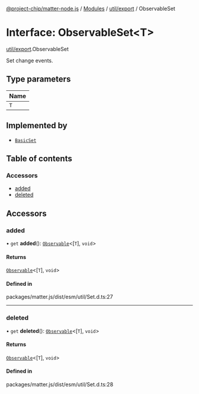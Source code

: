 [@project-chip/matter-node.js](../README.md) / [Modules](../modules.md) / [util/export](../modules/util_export.md) / ObservableSet

# Interface: ObservableSet\<T\>

[util/export](../modules/util_export.md).ObservableSet

Set change events.

## Type parameters

| Name |
| :------ |
| `T` |

## Implemented by

- [`BasicSet`](../classes/util_export.BasicSet.md)

## Table of contents

### Accessors

- [added](util_export.ObservableSet.md#added)
- [deleted](util_export.ObservableSet.md#deleted)

## Accessors

### added

• `get` **added**(): [`Observable`](util_export.Observable.md)\<[`T`], `void`\>

#### Returns

[`Observable`](util_export.Observable.md)\<[`T`], `void`\>

#### Defined in

packages/matter.js/dist/esm/util/Set.d.ts:27

___

### deleted

• `get` **deleted**(): [`Observable`](util_export.Observable.md)\<[`T`], `void`\>

#### Returns

[`Observable`](util_export.Observable.md)\<[`T`], `void`\>

#### Defined in

packages/matter.js/dist/esm/util/Set.d.ts:28
